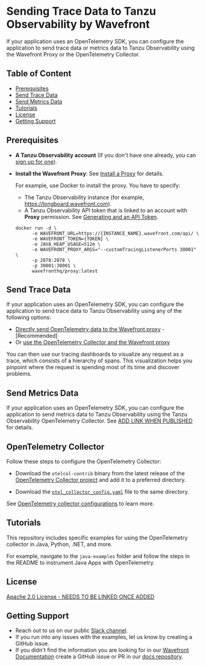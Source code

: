# Sending Trace Data to Tanzu Observability by Wavefront

If your application uses an OpenTelemetry SDK, you can configure the application to send trace data or metrics data to Tanzu Observability using the Wavefront Proxy or the OpenTelemetry Collector.

## Table of Content

* [Prerequisites](#prerequisites)
* [Send Trace Data](#send-trace-data)
* [Send Metrics Data](#send-metrics-data)
* [Tutorials](#tutorials)
* [License](#license)
* [Getting Support](#getting-support)

## Prerequisites

* **A Tanzu Observability account** (If you don't have one already, you
  can [sign up for one](https://tanzu.vmware.com/observability)).
* **Install the Wavefront Proxy**: See [Install a Proxy](https://docs.wavefront.com/proxies_installing.html#install-a-proxy) for details.
  
  For example, use Docker to install the proxy. You have to specify:

  * The Tanzu Observability instance (for example, https://longboard.wavefront.com).
  * A Tanzu Observability API token that is linked to an account with **Proxy** permission.
    See [Generating and an API Token](https://docs.wavefront.com/wavefront_api.html#generating-an-api-token).

  ```
  docker run -d \
        -e WAVEFRONT_URL=https://{INSTANCE_NAME}.wavefront.com/api/ \
        -e WAVEFRONT_TOKEN={TOKEN} \
        -e JAVA_HEAP_USAGE=512m \
        -e WAVEFRONT_PROXY_ARGS="--customTracingListenerPorts 30001" \
        -p 2878:2878 \
        -p 30001:30001 \
        wavefronthq/proxy:latest
  ```

## Send Trace Data
If your application uses an OpenTelemetry SDK, you can configure the application to send trace data to Tanzu Observability using any of the following options:

* [Directly send OpenTelemetry data to the Wavefront proxy](https://docs.wavefront.com/opentelemetry_tracing.html#send-data-using-the-wavefront-proxy---recommended) - [Recommended]
* Or [use the OpenTelemetry Collector and the Wavefront proxy](https://docs.wavefront.com/opentelemetry_tracing.html#send-data-using-the-opentelemetry-collector)

You can then use our tracing dashboards to visualize any request as a trace, which consists of a hierarchy of spans. This visualization helps you pinpoint where the request is spending most of its time and discover problems.

## Send Metrics Data

If your application uses an OpenTelemetry SDK, you can configure the application to send metrics data to Tanzu Observability using the Tanzu Observability OpenTelemetry Collector. See [ADD LINK WHEN PUBLISHED]() for details.

## OpenTelemetry Collector

Follow these steps to configure the OpenTelemetry Collector:

* Download the `otelcol-contrib` binary from the latest release of
the [OpenTelemetry Collector project](https://github.com/open-telemetry/opentelemetry-collector-contrib/releases) and add it to a preferred directory.

* Download the [`otel_collector_config.yaml`](resources/otel_collector_config.yml) file to the same directory. 

See [OpenTelemetry collector configurations](https://opentelemetry.io/docs/collector/configuration/) to learn more.


## Tutorials

This repository includes specific examples for using the OpenTelemetry collector in Java, Python, .NET, and more. 

For example, navigate to the `java-examples` folder and follow the steps in the README to instrument Java Apps with OpenTelemetry. 

## License
[Apache 2.0 License - NEEDS TO BE LINKED ONCE ADDED]()



## Getting Support
* Reach out to us on our public [Slack channel](https://www.wavefront.com/join-public-slack).
* If you run into any issues with the examples, let us know by creating a GitHub issue.
* If you didn't find the information you are looking for in our [Wavefront Documentation](https://docs.wavefront.com/) create a GitHub issue or PR in our [docs repository](https://github.com/wavefrontHQ/docs).
